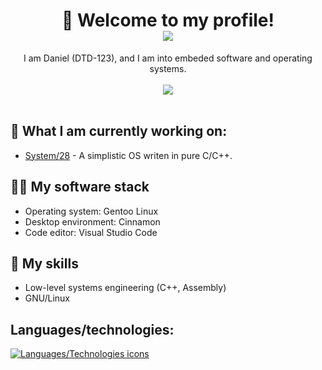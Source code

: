 <h1 align=center>👋 Welcome to my profile!
<div align=center >
<img src="https://komarev.com/ghpvc/?username=danthedev123">
</div>
</h1>

<div align=center>
  I am Daniel (DTD-123), and I am into embeded software and operating systems.<br><br><img src="https://github-readme-stats.vercel.app/api?username=danthedev123"><br><br>
</div>

## 🔎 What I am currently working on:
- [System/28](https://github.com/danthedev123/system28) - A simplistic OS writen in pure C/C++.

## 👨‍💻 My software stack
- Operating system: Gentoo Linux
- Desktop environment: Cinnamon
- Code editor: Visual Studio Code

## 📂 My skills
- Low-level systems engineering (C++, Assembly)
- GNU/Linux

## Languages/technologies:
[![Languages/Technologies icons](https://skillicons.dev/icons?i=c,cpp,linux,git,bash,emacs,vscode&perline=50)](https://skillicons.dev)

